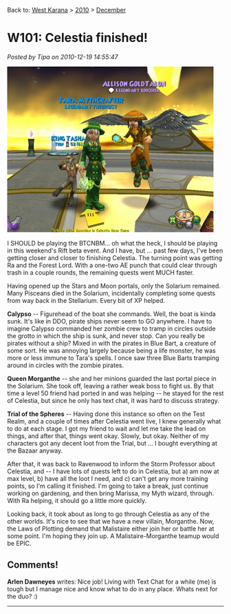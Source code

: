 Back to: [West Karana](/posts/westkarana.md) > [2010](/posts/2010/westkarana.md) > [December](./westkarana.md)
# W101: Celestia finished!

*Posted by Tipa on 2010-12-19 14:55:47*

[![](../../../uploads/2010/12/WizardGraphicalClient-2010-12-19-14-19-18-93-480x384.jpg "Tara and Allison after the Trial of the Spheres")](../../../uploads/2010/12/WizardGraphicalClient-2010-12-19-14-19-18-93.jpg)

I SHOULD be playing the BTCNBM... oh what the heck, I should be playing in this weekend's Rift beta event. And I have, but ... past few days, I've been getting closer and closer to finishing Celestia. The turning point was getting Ra and the Forest Lord. With a one-two AE punch that could clear through trash in a couple rounds, the remaining quests went MUCH faster.

Having opened up the Stars and Moon portals, only the Solarium remained. Many Pisceans died in the Solarium, incidentally completing some quests from way back in the Stellarium. Every bit of XP helped.

**Calypso** -- Figurehead of the boat she commands. Well, the boat is kinda sunk. It's like in DDO, pirate ships never seem to GO anywhere. I have to imagine Calypso commanded her zombie crew to tramp in circles outside the grotto in which the ship is sunk, and never stop. Can you really be pirates without a ship? Mixed in with the pirates in Blue Bart, a creature of some sort. He was annoying largely because being a life monster, he was more or less immune to Tara's spells. I once saw three Blue Barts tramping around in circles with the zombie pirates.

**Queen Morganthe** -- she and her minions guarded the last portal piece in the Solarium. She took off, leaving a rather weak boss to fight us. By that time a level 50 friend had ported in and was helping -- he stayed for the rest of Celestia, but since he only has text chat, it was hard to discuss strategy.

**Trial of the Spheres** -- Having done this instance so often on the Test Realm, and a couple of times after Celestia went live, I knew generally what to do at each stage. I got my friend to wait and let me take the lead on things, and after that, things went okay. Slowly, but okay. Neither of my characters got any decent loot from the Trial, but ... I bought everything at the Bazaar anyway.

After that, it was back to Ravenwood to inform the Storm Professor about Celestia, and -- I have lots of quests left to do in Celestia, but a) am now at max level, b) have all the loot I need, and c) can't get any more training points, so I'm calling it finished. I'm going to take a break, just continue working on gardening, and then bring Marissa, my Myth wizard, through. With Ra helping, it should go a little more quickly.

Looking back, it took about as long to go through Celestia as any of the other worlds. It's nice to see that we have a new villain, Morganthe. Now, the Laws of Plotting demand that Malistaire either join her or battle her at some point. I'm hoping they join up. A Malistaire-Morganthe teamup would be EPIC.

## Comments!

**Arlen Dawneyes** writes: Nice job! Living with Text Chat for a while (me) is tough but I manage nice and know what to do in any place. Whats next for the duo? :)

---

